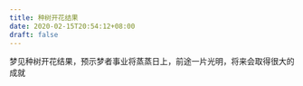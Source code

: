 ```yaml
---
title: 种树开花结果
date: 2020-02-15T20:54:12+08:00
draft: false
---
```


梦见种树开花结果，预示梦者事业将蒸蒸日上，前途一片光明，将来会取得很大的成就
